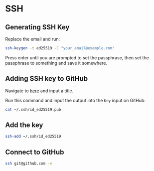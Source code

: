 # SSH

## Generating SSH Key

Replace the email and run:

```bash
ssh-keygen -t ed25519 -C "your_email@example.com"
```

Press enter until you are prompted to set the passphrase, then set the
passphrase to something and save it somewhere.

## Adding SSH key to GitHub

Navigate to [here](https://github.com/settings/ssh/new) and input a title.

Run this command and input the output into the `Key` input on GitHub:

```bash
cat ~/.ssh/id_ed25519.pub
```

## Add the key

```bash
ssh-add ~/.ssh/id_ed25519
```

## Connect to GitHub

```bash
ssh git@github.com -v
```
